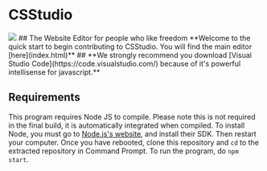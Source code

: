# CSStudio
<img src="https://i.imgur.com/EWJu8V4.png" size="100x">
## The Website Editor for people who like freedom
**Welcome to the quick start to begin contributing to CSStudio. You will find the main editor [here](index.html)**
## 
**We strongly recommend you download [Visual Studio Code](https://code.visualstudio.com/) because of it's powerful intellisense for javascript.**

## Requirements
This program requires Node JS to compile. Please note this is not required in the final build, it is automatically integrated when compiled.
To install Node, you must go to [Node.js's website](https://nodejs.org/en/), and install their SDK. Then restart your computer.
Once you have rebooted, clone this repository and `cd` to the extracted repository in Command Prompt. To run the program, do `npm start`.
## 
